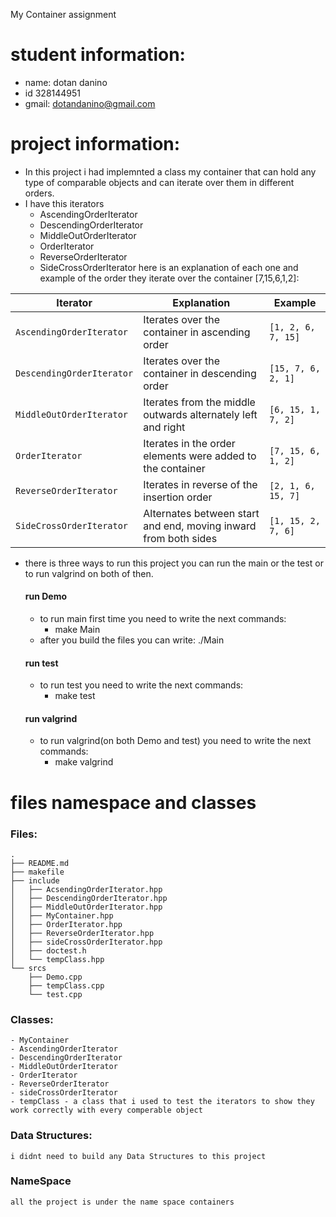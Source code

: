 
My Container assignment

# student information:
- name: dotan danino
- id 328144951
- gmail: dotandanino@gmail.com
# project information:
- In this project i had implemnted a class my container that can hold any type of comparable objects and can iterate over them in different orders.
- I have this iterators 
    - AscendingOrderIterator
    - DescendingOrderIterator
    - MiddleOutOrderIterator
    - OrderIterator
    - ReverseOrderIterator
    - SideCrossOrderIterator
here is an explanation of each one and example of the order they iterate over the container [7,15,6,1,2]:
    

| **Iterator**                | **Explanation**                                                    | **Example**                         |
|----------------------------|---------------------------------------------------------------------|-------------------------------------|
| `AscendingOrderIterator`   | Iterates over the container in ascending order                      | `[1, 2, 6, 7, 15]`                  |
| `DescendingOrderIterator`  | Iterates over the container in descending order                     | `[15, 7, 6, 2, 1]`                  |
| `MiddleOutOrderIterator`   | Iterates from the middle outwards alternately left and right        | `[6, 15, 1, 7, 2]`                  |
| `OrderIterator`            | Iterates in the order elements were added to the container          | `[7, 15, 6, 1, 2]`                  |
| `ReverseOrderIterator`     | Iterates in reverse of the insertion order                          | `[2, 1, 6, 15, 7]`                  |
| `SideCrossOrderIterator`   | Alternates between start and end, moving inward from both sides     | `[1, 15, 2, 7, 6]`                  |



- there is three ways to run this project you can run the main or the test or to run valgrind on both of then.
    #### run Demo
    - to run main first time you need to write the next commands:
        - make Main
    - after you build the files you can write: ./Main
    #### run test
    - to run test you need to write the next commands:
        - make test
    #### run valgrind
    - to run valgrind(on both Demo and test) you need to write the next commands:
        - make valgrind
    

# files namespace and classes
### Files:

```plaintext
.
├── README.md
├── makefile
├── include
│   ├── AcsendingOrderIterator.hpp
│   ├── DescendingOrderIterator.hpp
│   ├── MiddleOutOrderIterator.hpp
│   ├── MyContainer.hpp
│   ├── OrderIterator.hpp
│   ├── ReverseOrderIterator.hpp
│   ├── sideCrossOrderIterator.hpp
│   ├── doctest.h
│   └── tempClass.hpp
└── srcs
    ├── Demo.cpp
    ├── tempClass.cpp
    └── test.cpp

```

### Classes:
    - MyContainer
    - AscendingOrderIterator
    - DescendingOrderIterator
    - MiddleOutOrderIterator
    - OrderIterator
    - ReverseOrderIterator
    - sideCrossOrderIterator
    - tempClass - a class that i used to test the iterators to show they work correctly with every comperable object

### Data Structures:
    i didnt need to build any Data Structures to this project 
### NameSpace
    all the project is under the name space containers